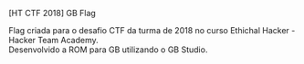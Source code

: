 [HT CTF 2018] GB Flag <br>

Flag criada para o desafio CTF da turma de 2018 no curso Ethichal Hacker - Hacker Team Academy. <br>
Desenvolvido a ROM para GB utilizando o GB Studio.
